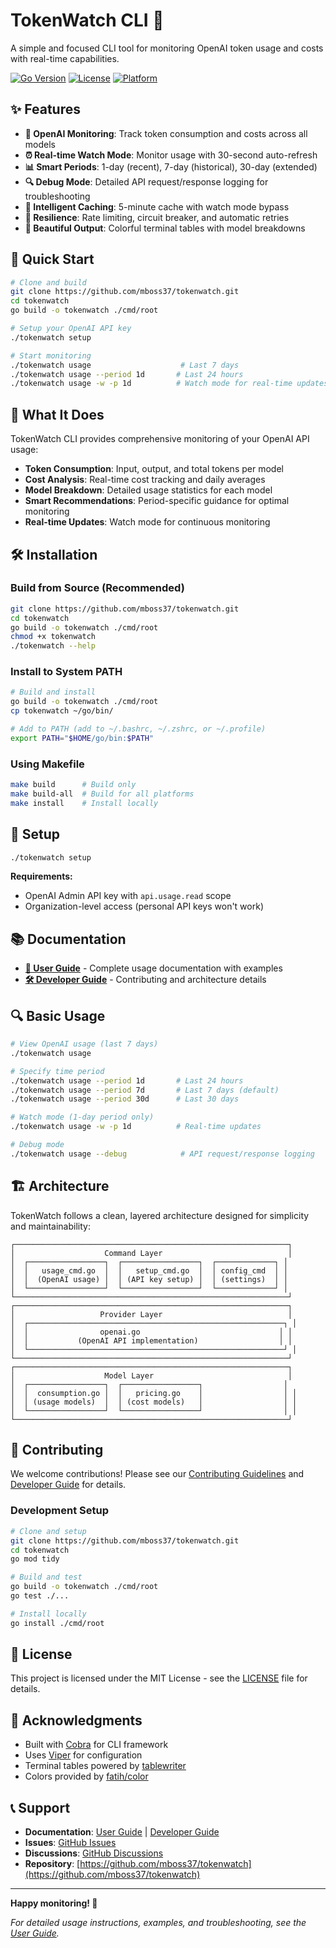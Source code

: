 # TokenWatch CLI 🚀

A simple and focused CLI tool for monitoring OpenAI token usage and costs with real-time capabilities.

[![Go Version](https://img.shields.io/badge/Go-1.21+-blue.svg)](https://golang.org)
[![License](https://img.shields.io/badge/License-MIT-green.svg)](LICENSE)
[![Platform](https://img.shields.io/badge/Platform-OpenAI%20Only-orange.svg)](https://openai.com)

## ✨ Features

- **🤖 OpenAI Monitoring**: Track token consumption and costs across all models
- **⏰ Real-time Watch Mode**: Monitor usage with 30-second auto-refresh
- **📊 Smart Periods**: 1-day (recent), 7-day (historical), 30-day (extended)
- **🔍 Debug Mode**: Detailed API request/response logging for troubleshooting
- **💾 Intelligent Caching**: 5-minute cache with watch mode bypass
- **🔄 Resilience**: Rate limiting, circuit breaker, and automatic retries
- **🎨 Beautiful Output**: Colorful terminal tables with model breakdowns

## 🚀 Quick Start

```bash
# Clone and build
git clone https://github.com/mboss37/tokenwatch.git
cd tokenwatch
go build -o tokenwatch ./cmd/root

# Setup your OpenAI API key
./tokenwatch setup

# Start monitoring
./tokenwatch usage                    # Last 7 days
./tokenwatch usage --period 1d       # Last 24 hours
./tokenwatch usage -w -p 1d          # Watch mode for real-time updates
```

## 📖 What It Does

TokenWatch CLI provides comprehensive monitoring of your OpenAI API usage:

- **Token Consumption**: Input, output, and total tokens per model
- **Cost Analysis**: Real-time cost tracking and daily averages
- **Model Breakdown**: Detailed usage statistics for each model
- **Smart Recommendations**: Period-specific guidance for optimal monitoring
- **Real-time Updates**: Watch mode for continuous monitoring

## 🛠️ Installation

### Build from Source (Recommended)

```bash
git clone https://github.com/mboss37/tokenwatch.git
cd tokenwatch
go build -o tokenwatch ./cmd/root
chmod +x tokenwatch
./tokenwatch --help
```

### Install to System PATH

```bash
# Build and install
go build -o tokenwatch ./cmd/root
cp tokenwatch ~/go/bin/

# Add to PATH (add to ~/.bashrc, ~/.zshrc, or ~/.profile)
export PATH="$HOME/go/bin:$PATH"
```

### Using Makefile

```bash
make build      # Build only
make build-all  # Build for all platforms
make install    # Install locally
```

## 🔧 Setup

```bash
./tokenwatch setup
```

**Requirements:**
- OpenAI Admin API key with `api.usage.read` scope
- Organization-level access (personal API keys won't work)

## 📚 Documentation

- **[📖 User Guide](docs/USER_GUIDE.md)** - Complete usage documentation with examples
- **[🛠️ Developer Guide](docs/DEVELOPER.md)** - Contributing and architecture details

## 🔍 Basic Usage

```bash
# View OpenAI usage (last 7 days)
./tokenwatch usage

# Specify time period
./tokenwatch usage --period 1d       # Last 24 hours
./tokenwatch usage --period 7d       # Last 7 days (default)
./tokenwatch usage --period 30d      # Last 30 days

# Watch mode (1-day period only)
./tokenwatch usage -w -p 1d          # Real-time updates

# Debug mode
./tokenwatch usage --debug            # API request/response logging
```

## 🏗️ Architecture

TokenWatch follows a clean, layered architecture designed for simplicity and maintainability:

```
┌─────────────────────────────────────────────────────────────┐
│                    Command Layer                            │
│  ┌─────────────────┐  ┌─────────────────┐  ┌─────────────┐ │
│  │   usage_cmd.go  │  │   setup_cmd.go  │  │ config_cmd  │ │
│  │  (OpenAI usage) │  │ (API key setup) │  │ (settings)  │ │
│  └─────────────────┘  └─────────────────┘  └─────────────┘ │
└─────────────────────────────────────────────────────────────┘
┌─────────────────────────────────────────────────────────────┐
│                   Provider Layer                            │
│  ┌─────────────────────────────────────────────────────────┐ │
│  │                openai.go                               │ │
│  │           (OpenAI API implementation)                  │ │
│  └─────────────────────────────────────────────────────────┘ │
└─────────────────────────────────────────────────────────────┘
┌─────────────────────────────────────────────────────────────┐
│                    Model Layer                              │
│  ┌─────────────────┐  ┌─────────────────┐                  │
│  │  consumption.go │  │   pricing.go    │                  │ │
│  │ (usage models)  │  │ (cost models)   │                  │ │
│  └─────────────────┘  └─────────────────┘                  │ │
└─────────────────────────────────────────────────────────────┘
```

## 🤝 Contributing

We welcome contributions! Please see our [Contributing Guidelines](CONTRIBUTING.md) and [Developer Guide](docs/DEVELOPER.md) for details.

### Development Setup

```bash
# Clone and setup
git clone https://github.com/mboss37/tokenwatch.git
cd tokenwatch
go mod tidy

# Build and test
go build -o tokenwatch ./cmd/root
go test ./...

# Install locally
go install ./cmd/root
```

## 📄 License

This project is licensed under the MIT License - see the [LICENSE](LICENSE) file for details.

## 🙏 Acknowledgments

- Built with [Cobra](https://github.com/spf13/cobra) for CLI framework
- Uses [Viper](https://github.com/spf13/viper) for configuration
- Terminal tables powered by [tablewriter](https://github.com/olekukonko/tablewriter)
- Colors provided by [fatih/color](https://github.com/fatih/color)

## 📞 Support

- **Documentation**: [User Guide](docs/USER_GUIDE.md) | [Developer Guide](docs/DEVELOPER.md)
- **Issues**: [GitHub Issues](https://github.com/mboss37/tokenwatch/issues)
- **Discussions**: [GitHub Discussions](https://github.com/mboss37/tokenwatch/discussions)
- **Repository**: [https://github.com/mboss37/tokenwatch](https://github.com/mboss37/tokenwatch)

---

**Happy monitoring! 🚀**

*For detailed usage instructions, examples, and troubleshooting, see the [User Guide](docs/USER_GUIDE.md).*